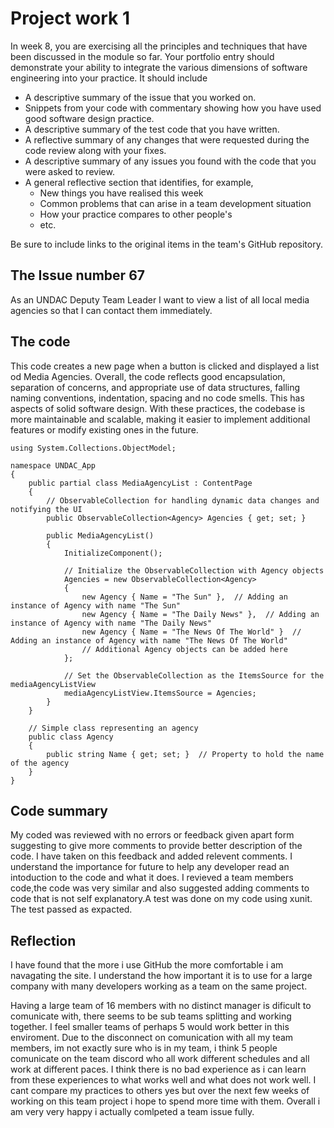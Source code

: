 # Project work 1

In week 8, you are exercising all the principles and techniques that have been discussed 
in the module so far. Your portfolio entry should demonstrate your ability to integrate 
the various dimensions of software engineering into your practice. It should include 

* A descriptive summary of the issue that you worked on.
* Snippets from your code with commentary showing how you have used good software design 
  practice.
* A descriptive summary of the test code that you have written.
* A reflective summary of any changes that were requested during the code review along 
  with your fixes.
* A descriptive summary of any issues you found with the code that you were asked to review.
* A general reflective section that identifies, for example,
  * New things you have realised this week
  * Common problems that can arise in a team development situation
  * How your practice compares to other people's
  * etc.

Be sure to include links to the original items in the team's GitHub repository.

## The Issue number 67
As an UNDAC Deputy Team Leader I want to view a list of all local media agencies
so that I can contact them immediately.

## The code
This code creates a new page when a button is clicked and displayed a list od Media Agencies.
Overall, the code reflects good encapsulation, separation of concerns, and appropriate use of data structures,
falling naming conventions, indentation, spacing and no code smells. This has aspects of solid software design.
With these practices, the codebase is more maintainable and scalable, making it easier to implement additional
features or modify existing ones in the future.
```
using System.Collections.ObjectModel;

namespace UNDAC_App
{
    public partial class MediaAgencyList : ContentPage
    {
        // ObservableCollection for handling dynamic data changes and notifying the UI
        public ObservableCollection<Agency> Agencies { get; set; }

        public MediaAgencyList()
        {
            InitializeComponent();

            // Initialize the ObservableCollection with Agency objects
            Agencies = new ObservableCollection<Agency>
            {
                new Agency { Name = "The Sun" },  // Adding an instance of Agency with name "The Sun"
                new Agency { Name = "The Daily News" },  // Adding an instance of Agency with name "The Daily News"
                new Agency { Name = "The News Of The World" }  // Adding an instance of Agency with name "The News Of The World"
                // Additional Agency objects can be added here
            };

            // Set the ObservableCollection as the ItemsSource for the mediaAgencyListView
            mediaAgencyListView.ItemsSource = Agencies;
        }
    }

    // Simple class representing an agency
    public class Agency
    {
        public string Name { get; set; }  // Property to hold the name of the agency
    }
}

```
## Code summary
My coded was reviewed with no errors or feedback given apart form suggesting to give more comments
to provide better description of the code. I have taken on this feedback and added relevent comments.
I understand the importance for future to help any developer read an intoduction to the code and what
it does. I revieved a team members code,the code was very similar and also suggested adding comments
to code that is not self explanatory.A test was done on my code using xunit. The test passed as expacted.


## Reflection
I have found that the more i use GitHub the more comfortable i am navagating the site. I understand the
how important it is to use for a large company with many developers working as a team on the same project.

Having a large team of 16 members with no distinct manager is dificult to comunicate with, there seems to be sub
teams splitting and working together. I feel smaller teams of perhaps 5 would work better in this enviroment.
Due to the disconnect on comunication with all my team members, im not exactly sure who is in my team, i think
5 people comunicate on the team discord who all work different schedules and all work at different paces.
I think there is no bad experience as i can learn from these experiences to what works well and what does not
work well. I cant compare my practices to others yes but over the next few weeks of working on this team project
i hope to spend more time with them. Overall i am very very happy i actually comlpeted a team issue fully. 


